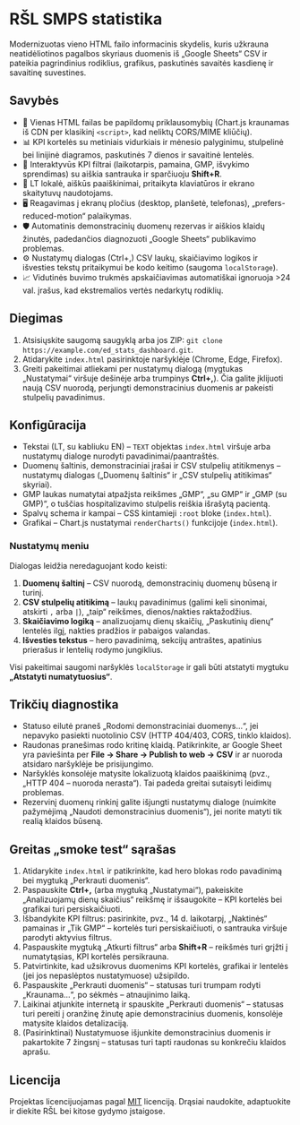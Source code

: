 # RŠL SMPS statistika

Modernizuotas vieno HTML failo informacinis skydelis, kuris užkrauna neatidėliotinos pagalbos skyriaus duomenis iš „Google Sheets“ CSV ir pateikia pagrindinius rodiklius, grafikus, paskutinės savaitės kasdienę ir savaitinę suvestines.

## Savybės
- 🔄 Vienas HTML failas be papildomų priklausomybių (Chart.js kraunamas iš CDN per klasikinį `<script>`, kad neliktų CORS/MIME kliūčių).
- 📊 KPI kortelės su metiniais vidurkiais ir mėnesio palyginimu, stulpelinė bei linijinė diagramos, paskutinės 7 dienos ir savaitinė lentelės.
- 🎯 Interaktyvūs KPI filtrai (laikotarpis, pamaina, GMP, išvykimo sprendimas) su aiškia santrauka ir sparčiuoju **Shift+R**.
- 🧭 LT lokalė, aiškūs paaiškinimai, pritaikyta klaviatūros ir ekrano skaitytuvų naudotojams.
- 🖥️ Reagavimas į ekranų pločius (desktop, planšetė, telefonas), „prefers-reduced-motion“ palaikymas.
- 🛡️ Automatinis demonstracinių duomenų rezervas ir aiškios klaidų žinutės, padedančios diagnozuoti „Google Sheets“ publikavimo problemas.
- ⚙️ Nustatymų dialogas (Ctrl+,) CSV laukų, skaičiavimo logikos ir išvesties tekstų pritaikymui be kodo keitimo (saugoma `localStorage`).
- 📈 Vidutinės buvimo trukmės apskaičiavimas automatiškai ignoruoja >24 val. įrašus, kad ekstremalios vertės nedarkytų rodiklių.

## Diegimas
1. Atsisiųskite saugomą saugyklą arba jos ZIP: `git clone https://example.com/ed_stats_dashboard.git`.
2. Atidarykite `index.html` pasirinktoje naršyklėje (Chrome, Edge, Firefox).
3. Greiti pakeitimai atliekami per nustatymų dialogą (mygtukas „Nustatymai“ viršuje dešinėje arba trumpinys **Ctrl+,**). Čia galite įklijuoti naują CSV nuorodą, perjungti demonstracinius duomenis ar pakeisti stulpelių pavadinimus.

## Konfigūracija
- Tekstai (LT, su kabliuku EN) – `TEXT` objektas `index.html` viršuje arba nustatymų dialoge nurodyti pavadinimai/paantraštės.
- Duomenų šaltinis, demonstraciniai įrašai ir CSV stulpelių atitikmenys – nustatymų dialogas („Duomenų šaltinis“ ir „CSV stulpelių atitikimas“ skyriai).
- GMP laukas numatytai atpažįsta reikšmes „GMP“, „su GMP“ ir „GMP (su GMP)“, o tuščias hospitalizavimo stulpelis reiškia išrašytą pacientą.
- Spalvų schema ir kampai – CSS kintamieji `:root` bloke (`index.html`).
- Grafikai – Chart.js nustatymai `renderCharts()` funkcijoje (`index.html`).

### Nustatymų meniu

Dialogas leidžia neredaguojant kodo keisti:

1. **Duomenų šaltinį** – CSV nuorodą, demonstracinių duomenų būseną ir turinį.
2. **CSV stulpelių atitikimą** – laukų pavadinimus (galimi keli sinonimai, atskirti `,` arba `|`), „taip“ reikšmes, dienos/nakties raktažodžius.
3. **Skaičiavimo logiką** – analizuojamų dienų skaičių, „Paskutinių dienų“ lentelės ilgį, nakties pradžios ir pabaigos valandas.
4. **Išvesties tekstus** – hero pavadinimą, sekcijų antraštes, apatinius prierašus ir lentelių rodymo jungiklius.

Visi pakeitimai saugomi naršyklės `localStorage` ir gali būti atstatyti mygtuku **„Atstatyti numatytuosius“**.

## Trikčių diagnostika
- Statuso eilutė praneš „Rodomi demonstraciniai duomenys…“, jei nepavyko pasiekti nuotolinio CSV (HTTP 404/403, CORS, tinklo klaidos).
- Raudonas pranešimas rodo kritinę klaidą. Patikrinkite, ar Google Sheet yra paviešinta per **File → Share → Publish to web → CSV** ir ar nuoroda atsidaro naršyklėje be prisijungimo.
- Naršyklės konsolėje matysite lokalizuotą klaidos paaiškinimą (pvz., „HTTP 404 – nuoroda nerasta“). Tai padeda greitai sutaisyti leidimų problemas.
- Rezervinį duomenų rinkinį galite išjungti nustatymų dialoge (nuimkite pažymėjimą „Naudoti demonstracinius duomenis“), jei norite matyti tik realią klaidos būseną.

## Greitas „smoke test“ sąrašas
1. Atidarykite `index.html` ir patikrinkite, kad hero blokas rodo pavadinimą bei mygtuką „Perkrauti duomenis“.
2. Paspauskite **Ctrl+,** (arba mygtuką „Nustatymai“), pakeiskite „Analizuojamų dienų skaičius“ reikšmę ir išsaugokite – KPI kortelės bei grafikai turi persiskaičiuoti.
3. Išbandykite KPI filtrus: pasirinkite, pvz., 14 d. laikotarpį, „Naktinės“ pamainas ir „Tik GMP“ – kortelės turi persiskaičiuoti, o santrauka viršuje parodyti aktyvius filtrus.
4. Paspauskite mygtuką „Atkurti filtrus“ arba **Shift+R** – reikšmės turi grįžti į numatytąsias, KPI kortelės persikrauna.
5. Patvirtinkite, kad užsikrovus duomenims KPI kortelės, grafikai ir lentelės (jei jos nepaslėptos nustatymuose) užsipildo.
6. Paspauskite „Perkrauti duomenis“ – statusas turi trumpam rodyti „Kraunama...“, po sėkmės – atnaujinimo laiką.
7. Laikinai atjunkite internetą ir spauskite „Perkrauti duomenis“ – statusas turi pereiti į oranžinę žinutę apie demonstracinius duomenis, konsolėje matysite klaidos detalizaciją.
8. (Pasirinktinai) Nustatymuose išjunkite demonstracinius duomenis ir pakartokite 7 žingsnį – statusas turi tapti raudonas su konkrečiu klaidos aprašu.

## Licencija
Projektas licencijuojamas pagal [MIT](./LICENSE) licenciją. Drąsiai naudokite, adaptuokite ir diekite RŠL bei kitose gydymo įstaigose.
